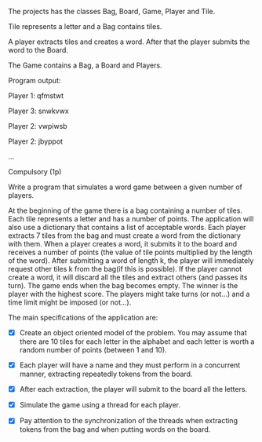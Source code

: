 The projects has the classes Bag, Board, Game, Player and Tile.

Tile represents a letter and a Bag contains tiles.

A player extracts tiles and creates a word. After that the player submits the word to the Board.

The Game contains a Bag, a Board and Players.

Program output:

Player 1: qfmstwt

Player 3: snwkvwx

Player 2: vwpiwsb

Player 2: jbyppot 

...

Compulsory (1p)

Write a program that simulates a word game between a given number of players.

At the beginning of the game there is a bag containing a number of tiles. Each tile represents a letter and has a number of points. The application will also use a dictionary that contains a list of acceptable words. Each player extracts 7 tiles from the bag and must create a word from the dictionary with them. When a player creates a word, it submits it to the board and receives a number of points (the value of tile points multiplied by the length of the word). After submitting a word of length k, the player will immediately request other tiles k from the bag(if this is possible). If the player cannot create a word, it will discard all the tiles and extract others (and passes its turn). The game ends when the bag becomes empty. The winner is the player with the highest score.
The players might take turns (or not...) and a time limit might be imposed (or not...).

The main specifications of the application are:

- [x] Create an object oriented model of the problem. You may assume that there are 10 tiles for each letter in the alphabet and each letter is worth a random number of points (between 1 and 10).
- [x] Each player will have a name and they must perform in a concurrent manner, extracting repeatedly tokens from the board.
- [x] After each extraction, the player will submit to the board all the letters.
- [x] Simulate the game using a thread for each player.
- [x] Pay attention to the synchronization of the threads when extracting tokens from the bag and when putting words on the board.







